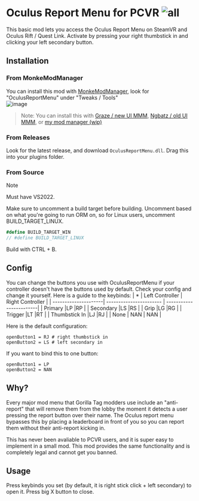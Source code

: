 # Oculus Report Menu for PCVR ![all](https://img.shields.io/github/downloads/bingus-dev/OculusReportMenu/total)
This basic mod lets you access the Oculus Report Menu on SteamVR and Oculus Rift / Quest Link. Activate by pressing your right thumbstick in and clicking your left secondary button.

## Installation
### From MonkeModManager
You can install this mod with [MonkeModManager](https://github.com/the-graze/monkemodmanager), look for "OculusReportMenu" under "Tweaks / Tools" <br>
![image](https://github.com/user-attachments/assets/21879ee0-dd12-446f-9a3b-8782fae407fb)

> Note: You can install this with [Graze / new UI MMM](https://github.com/the-graze/monkemodmanager), [Ngbatz / old UI MMM](https://github.com/ngbatzyt/monkemodmanager), or [my mod manager (wip)](https://github.com/sirkingbinx/binxmodmanager)

### From Releases
Look for the latest release, and download ``OculusReportMenu.dll``. Drag this into your plugins folder.

### From Source
> [!NOTE]
> Must have VS2022.

Make sure to uncomment a build target before building. Uncomment based on what you're going to run ORM on, so for Linux users, uncomment BUILD_TARGET_LINUX.
```cs
#define BUILD_TARGET_WIN
// #define BUILD_TARGET_LINUX
```
Build with CTRL + B.

## Config
You can change the buttons you use with OculusReportMenu if your controller doesn't have the buttons used by default. Check your config and change it yourself.
Here is a guide to the keybinds:
| *                        | Left Controller   | Right Controller |
| ---------------------| ----------------------- | ------------------------|
| Primary            |LP                          |RP                          |
| Secondary        |LS                          |RS                          |
| Grip                   |LG                         |RG                          |
| Trigger               |LT                         |RT                          |
| Thumbstick In |LJ                            |RJ                          |
| None | NAN | NAN |

Here is the default configuration:
```
openButton1 = RJ # right thumbstick in
openButton2 = LS # left secondary in
```

If you want to bind this to one button:
```
openButton1 = LP
openButton2 = NAN
```

## Why?
Every major mod menu that Gorilla Tag modders use include an "anti-report" that will remove them from the lobby the moment it detects a user pressing the report button over their name. The Oculus report menu bypasses this by placing a leaderboard in front of you so you can report them without their anti-report kicking in.

This has never been avaliable to PCVR users, and it is super easy to implement in a small mod. This mod provides the same functionality and is completely legal and cannot get you banned.

## Usage
Press keybinds you set (by default, it is right stick click + left secondary) to open it. Press big X button to close.
